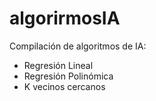 # algorirmosIA

Compilación de algoritmos de IA:

- Regresión Lineal
- Regresión Polinómica
- K vecinos cercanos
